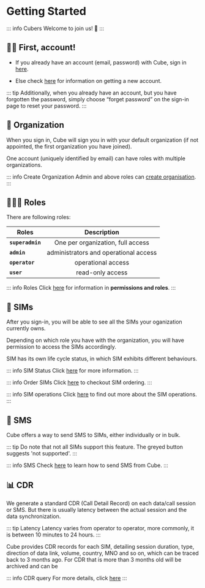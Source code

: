 # Getting Started

::: info Cubers
Welcome to join us! :tada:
:::

## :woman_technologist: First, account!

* If you already have an account (email, password) with Cube, sign in [here](https://beta.iotcube.link).

* Else check [here](getaccount) for information on getting a new account.

::: tip
Additionally, when you already have an account, but you have forgotten the password, simply choose “forget password” on the sign-in page to reset your password.
:::

## 🏢 Organization
When you sign in, Cube will sign you in with your default organization (if not appointed, the first organization you have joined). 

One account (uniquely identified by email) can have roles with multiple organizations. 

::: info Create Organization
Admin and above roles can [create organisation](organisation).
:::

## 👨🏻‍💼 Roles
There are following roles:

| Roles        | Description          |
| ------------- |:-------------:|
| **`superadmin`**    | One per organization, full access  |
| **`admin`** | administrators and operational access |
| **`operator`** | operational access |
| **`user`** | read-only access |

::: info Roles
Click [here](roles) for information in **permissions and roles**.
:::
## 📶 SIMs
After you sign-in, you will be able to see all the SIMs your oganization currently owns. 

Depending on which role you have with the organization, you will have permission to access the SIMs accordingly.

SIM has its own life cycle status, in which SIM exhibits different behaviours. 

::: info SIM Status
Click [here](simstatus) for more information. 
:::

::: info Order SIMs
Click [here](order) to checkout SIM ordering.
:::

::: info SIM operations
Click [here](checksim) to find out more about the SIM operations.
:::

## 💌 SMS
Cube offers a way to send SMS to SIMs, either individually or in bulk. 

::: tip 
Do note that not all SIMs support this feature. The greyed button suggests 'not supported'.
:::

::: info SMS
Check [here](sms) to learn how to send SMS from Cube.
:::
## 📊 CDR
We generate a standard CDR (Call Detail Record) on each data/call session or SMS. But there is usually latency between the actual session and the data synchronization. 

::: tip Latency
Latency varies from operator to operator, more commonly, it is between 10 minutes to 24 hours.
:::

Cube provides CDR records for each SIM, detailing session duration, type, direction of data link, volume, country, MNO and so on, which can be traced back to 3 months ago. For CDR that is more than 3 months old will be archived and can be 

::: info CDR query
For more details, click [here](cdr)
:::